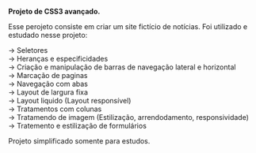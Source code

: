 <strong>Projeto de CSS3 avançado.</strong> 

Esse perojeto consiste em criar um site fictício de notícias.
Foi utilizado e estudado nesse projeto:

-> Seletores <br/>
-> Heranças e especificidades <br/>
-> Criação e manipulação de barras de navegação lateral e horizontal <br/>
-> Marcação de paginas <br/>
-> Navegação com abas <br/>
-> Layout de largura fixa <br/>
-> Layout liquido (Layout responsível) <br/>
-> Tratamentos com colunas <br/>
-> Tratamendo de imagem (Estilização, arrendodamento, responsividade) <br/>
-> Tratemento e estilização de formulários <br/>

Projeto simplificado somente para estudos.
